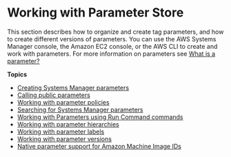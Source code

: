# Working with Parameter Store<a name="parameter-store-working-with"></a>

This section describes how to organize and create tag parameters, and how to create different versions of parameters\. You can use the AWS Systems Manager console, the Amazon EC2 console, or the AWS CLI to create and work with parameters\. For more information on parameters see [What is a parameter?](systems-manager-parameter-store.md#what-is-a-parameter)

**Topics**
+ [Creating Systems Manager parameters](sysman-paramstore-su-create.md)
+ [Calling public parameters](parameter-store-public-parameters.md)
+ [Working with parameter policies](parameter-store-policies.md)
+ [Searching for Systems Manager parameters](parameter-search.md)
+ [Working with Parameters using Run Command commands](sysman-param-runcommand.md)
+ [Working with parameter hierarchies](sysman-paramstore-hierarchies.md)
+ [Working with parameter labels](sysman-paramstore-labels.md)
+ [Working with parameter versions](sysman-paramstore-versions.md)
+ [Native parameter support for Amazon Machine Image IDs](parameter-store-ec2-aliases.md)